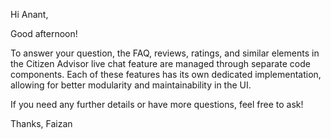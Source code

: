 Hi Anant,

Good afternoon!

To answer your question, the FAQ, reviews, ratings, and similar elements in the Citizen Advisor live chat feature are managed through separate code components. Each of these features has its own dedicated implementation, allowing for better modularity and maintainability in the UI.

If you need any further details or have more questions, feel free to ask!

Thanks,
Faizan

